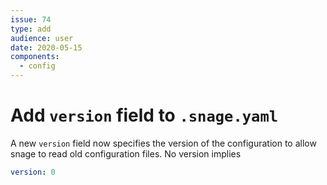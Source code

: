 ```yaml
---
issue: 74
type: add
audience: user
date: 2020-05-15
components:
  - config
---
```

# Add `version` field to `.snage.yaml`

A new `version` field now specifies the version of the configuration to allow
snage to read old configuration files. No version implies
```yaml
version: 0
```
